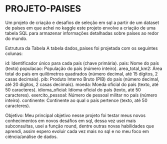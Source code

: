 # PROJETO-PAISES
Um projeto de criação e desafios de seleção em sql a partir de um dataset de países em que achei no kaggle
este projeto envolve a criação de uma tabela SQL para armazenar informações detalhadas sobre países ao redor do mundo.

Estrutura da Tabela
A tabela dados_paises foi projetada com os seguintes colunas:

id: Identificador único para cada país (chave primária).
pais: Nome do país (texto)
populacao: População do país (número inteiro).
area_total_km2: Área total do país em quilômetros quadrados (número decimal, até 15 dígitos, 2 casas decimais).
pib: Produto Interno Bruto (PIB) do país (número decimal, até 20 dígitos, 2 casas decimais).
moeda: Moeda oficial do país (texto, até 50 caracteres).
idioma_oficial: Idioma oficial do país (texto, até 50 caracteres).
exercito_pessoal: Número de pessoal militar no país (número inteiro).
continente: Continente ao qual o país pertence (texto, até 50 caracteres).

Objetivo:
Meu principal objetivo nesse projeto foi testar meus novos conhecimentos em novos desáfios em sql, dessa vez usei mais subconsultas, usei a função round, dentre outras novas habilidades que aprendi, assim espero evoluir cada vez mais no sql e no meu foco em ciência/análise de dados.







